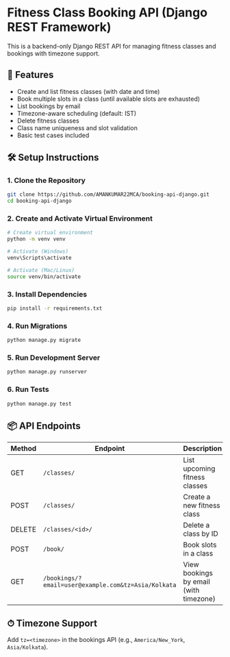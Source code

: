 # Fitness Class Booking API (Django REST Framework)

This is a backend-only Django REST API for managing fitness classes and bookings with timezone support.

## 🚀 Features

- Create and list fitness classes (with date and time)
- Book multiple slots in a class (until available slots are exhausted)
- List bookings by email
- Timezone-aware scheduling (default: IST)
- Delete fitness classes
- Class name uniqueness and slot validation
- Basic test cases included

## 🛠 Setup Instructions

### 1. Clone the Repository

```bash
git clone https://github.com/AMANKUMAR22MCA/booking-api-django.git
cd booking-api-django
```

### 2. Create and Activate Virtual Environment

```bash
# Create virtual environment
python -m venv venv

# Activate (Windows)
venv\Scripts\activate

# Activate (Mac/Linux)
source venv/bin/activate
```

### 3. Install Dependencies

```bash
pip install -r requirements.txt
```

### 4. Run Migrations

```bash
python manage.py migrate
```

### 5. Run Development Server

```bash
python manage.py runserver
```

### 6. Run Tests

```bash
python manage.py test
```

## 📦 API Endpoints

| Method | Endpoint       | Description |
|--------|----------------|-------------|
| GET    | `/classes/`    | List upcoming fitness classes |
| POST   | `/classes/`    | Create a new fitness class |
| DELETE | `/classes/<id>/` | Delete a class by ID |
| POST   | `/book/`       | Book slots in a class |
| GET    | `/bookings/?email=user@example.com&tz=Asia/Kolkata` | View bookings by email (with timezone) |

## ⏱ Timezone Support

Add `tz=<timezone>` in the bookings API (e.g., `America/New_York`, `Asia/Kolkata`).

